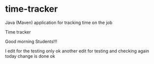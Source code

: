 # time-tracker
Java (Maven) application for tracking time on the job

Time tracker

Good morning Students!!!

I edit for the testing only ok
another edit for testing and checking
again
today change is done ok
